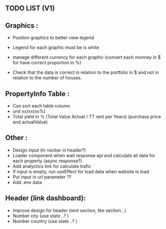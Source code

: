 ## TODO LIST (V1)

## Graphics :

- Position graphics to better view legend
- Legend for each graphic must be is white
- manage different currency for each graphic (convert each monney in $ for have correct proportion in %)

- Check that the data is correct in relation to the portfolio in $ and not in relation to the number of houses.

## PropertyInfo Table :
- Can sort each table column
- unit xx/xx(xx%)
- Total yield in % (Total Value Actual / TT rent per Years) (purchase price and actualValue)

## Other :
- Design input (in navbar in header?)
- Loader component when wait response api and calculate all data for each property (async response?)
- Add analyctics link for calculate trafic
- If input is empty, run useEffect for load data when website is load
- Put input in url parameter ??
- Add .env data

## Header (link dashboard):
- improve design for header (rent section, fee section...)
- Number city  (use state ..? )
- Number country (use state ..? )
